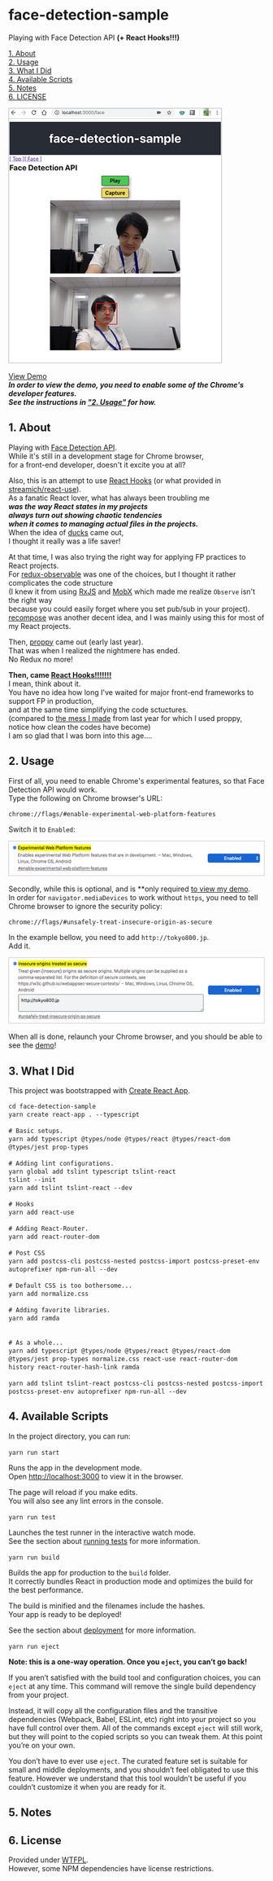 # face-detection-sample

Playing with Face Detection API **(+ React Hooks!!!)**

[1. About](#about)  
[2. Usage](#usage)  
[3. What I Did](#what-i-did)  
[4. Available Scripts](#avail)  
[5. Notes](#notes)  
[6. LICENSE](#license)  

![screenshot](screenshot.png "Screenshot")

[View Demo](http://tokyo800.jp/minagawah/face-detection-sample/)  
***In order to view the demo, you need to enable some of the Chrome's developer features.  
See the instructions in ["2. Usage"](#usage) for how.***


<a id="about"></a>
## 1. About

Playing with [Face Detection API](https://www.chromestatus.com/feature/4757990523535360).  
While it's still in a development stage for Chrome browser,  
for a front-end developer, doesn't it excite you at all?

Also, this is an attempt to use
[React Hooks](https://reactjs.org/docs/hooks-intro.html)
(or what provided in [streamich/react-use](https://github.com/streamich/react-use)).  
As a fanatic React lover, what has always been troubling me  
***was the way React states in my projects  
always turn out showing chaotic tendencies  
when it comes to managing actual files in the projects.***  
When the idea of
[ducks](https://github.com/erikras/ducks-modular-redux)
came out,  
I thought it really was a life saver!

At that time, I was also trying the right way
for applying FP practices to React projects.  
For [redux-observable](https://github.com/redux-observable/redux-observable)
was one of the choices, but I thought it rather complicates the code structure  
(I knew it from using
[RxJS](https://github.com/ReactiveX/rxjs) and
[MobX](https://github.com/mobxjs/mobx)
which made me realize `Observe` isn't the right way  
because you could easily forget where you set pub/sub in your project).  
[recompose](https://github.com/acdlite/recompose)
was another decent idea, and I was mainly using this for most of my React projects.

Then, [proppy](https://github.com/fahad19/proppy) came out (early last year).  
That was when I realized the nightmere has ended.  
No Redux no more!

**Then, came [React Hooks!!!!!!!](https://reactjs.org/docs/hooks-intro.html)**  
I mean, think about it.  
You have no idea how long I've waited
for major front-end frameworks to support FP in production,  
and at the same time simplifying the code sctuctures.  
(compared to
[the mess I made](https://github.com/minagawah/react-proppy-deckgl-sample)
from last year for which I used proppy,  
notice how clean the codes have become)  
I am so glad that I was born into this age....



<a id="usage"></a>
## 2. Usage

First of all, you need to enable Chrome's experimental features, so that Face Detection API would work.  
Type the following on Chrome browser's URL:

```
chrome://flags/#enable-experimental-web-platform-features
```

Switch it to `Enabled`:

![chrome_experimental_features](chrome_experimental_features.png "chrome_experimental_features")

Secondly, while this is optional,
and is **only required [to view my demo](http://tokyo800.jp/minagawah/face-detection-sample/).  
In order for `navigator.mediaDevices` to work without `https`,
you need to tell Chrome browser to ignore the security policy:

```
chrome://flags/#unsafely-treat-insecure-origin-as-secure
```

In the example bellow, you need to add `http://tokyo800.jp`.  
Add it.

![chrome_secure_origin](chrome_secure_origin.png "chrome_secure_origin")

When all is done, relaunch your Chrome browser, and you should be able to see the
[demo](http://tokyo800.jp/minagawah/face-detection-sample/)!




<a id="what-i-did"></a>
## 3. What I Did

This project was bootstrapped with [Create React App](https://github.com/facebook/create-react-app).

```shell
cd face-detection-sample
yarn create react-app . --typescript

# Basic setups.
yarn add typescript @types/node @types/react @types/react-dom @types/jest prop-types

# Adding lint configurations.
yarn global add tslint typescript tslint-react
tslint --init
yarn add tslint tslint-react --dev

# Hooks
yarn add react-use

# Adding React-Router.
yarn add react-router-dom

# Post CSS
yarn add postcss-cli postcss-nested postcss-import postcss-preset-env autoprefixer npm-run-all --dev

# Default CSS is too bothersome...
yarn add normalize.css

# Adding favorite libraries.
yarn add ramda


# As a whole...
yarn add typescript @types/node @types/react @types/react-dom @types/jest prop-types normalize.css react-use react-router-dom history react-router-hash-link ramda

yarn add tslint tslint-react postcss-cli postcss-nested postcss-import postcss-preset-env autoprefixer npm-run-all --dev
```


<a id="avail"></a>
## 4. Available Scripts

In the project directory, you can run:

`yarn run start`

Runs the app in the development mode.<br>
Open [http://localhost:3000](http://localhost:3000) to view it in the browser.

The page will reload if you make edits.<br>
You will also see any lint errors in the console.

`yarn run test`

Launches the test runner in the interactive watch mode.<br>
See the section about [running tests](https://facebook.github.io/create-react-app/docs/running-tests) for more information.

`yarn run build`

Builds the app for production to the `build` folder.<br>
It correctly bundles React in production mode and optimizes the build for the best performance.

The build is minified and the filenames include the hashes.<br>
Your app is ready to be deployed!

See the section about [deployment](https://facebook.github.io/create-react-app/docs/deployment) for more information.

`yarn run eject`

**Note: this is a one-way operation. Once you `eject`, you can’t go back!**

If you aren’t satisfied with the build tool and configuration choices, you can `eject` at any time. This command will remove the single build dependency from your project.

Instead, it will copy all the configuration files and the transitive dependencies (Webpack, Babel, ESLint, etc) right into your project so you have full control over them. All of the commands except `eject` will still work, but they will point to the copied scripts so you can tweak them. At this point you’re on your own.

You don’t have to ever use `eject`. The curated feature set is suitable for small and middle deployments, and you shouldn’t feel obligated to use this feature. However we understand that this tool wouldn’t be useful if you couldn’t customize it when you are ready for it.

<a id="notes"></a>
## 5. Notes


<a href="license"></a>
## 6. License

Provided under [WTFPL](./LICENSE).  
However, some NPM dependencies have license restrictions.
